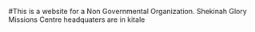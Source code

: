 #This is a website for a Non Governmental Organization.
Shekinah Glory Missions Centre
headquaters are in kitale